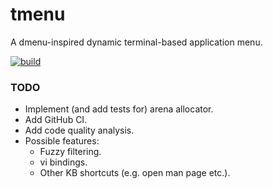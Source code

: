 # tmenu
A dmenu-inspired dynamic terminal-based application menu.

[![build](https://github.com/deforde/tmenu/actions/workflows/build.yml/badge.svg)](https://github.com/deforde/tmenu/actions/workflows/build.yml)


### TODO
- Implement (and add tests for) arena allocator.
- Add GitHub CI.
- Add code quality analysis.
- Possible features:
    - Fuzzy filtering.
    - vi bindings.
    - Other KB shortcuts (e.g. open man page etc.).
